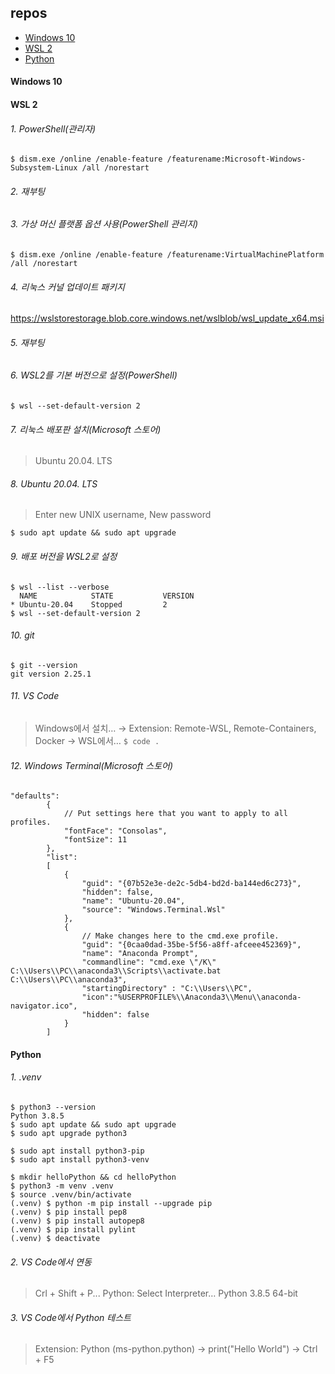 ## repos

+ [Windows 10](#Windows-10)
+ [WSL 2](#WSL-2)
+ [Python](#Python)

#### Windows 10

#### WSL 2

###### 1. PowerShell(관리자)

```
$ dism.exe /online /enable-feature /featurename:Microsoft-Windows-Subsystem-Linux /all /norestart
```

###### 2. 재부팅

###### 3. 가상 머신 플랫폼 옵션 사용(PowerShell 관리지)

```
$ dism.exe /online /enable-feature /featurename:VirtualMachinePlatform /all /norestart
```

###### 4. 리눅스 커널 업데이트 패키지

https://wslstorestorage.blob.core.windows.net/wslblob/wsl_update_x64.msi

###### 5. 재부팅

###### 6. WSL2를 기본 버전으로 설정(PowerShell)

```
$ wsl --set-default-version 2
```

###### 7. 리눅스 배포판 설치(Microsoft 스토어)

> Ubuntu 20.04. LTS

###### 8. Ubuntu 20.04. LTS

> Enter new UNIX username, New password

```
$ sudo apt update && sudo apt upgrade
```

###### 9. 배포 버전을 WSL2로 설정

```
$ wsl --list --verbose
  NAME            STATE           VERSION
* Ubuntu-20.04    Stopped         2
$ wsl --set-default-version 2
```

###### 10. git

```
$ git --version
git version 2.25.1
```

###### 11. VS Code

> Windows에서 설치… →
> Extension: Remote-WSL, Remote-Containers, Docker →
> WSL에서… `$ code .`

###### 12. Windows Terminal(Microsoft 스토어)

```
"defaults":
        {
            // Put settings here that you want to apply to all profiles.
            "fontFace": "Consolas",
            "fontSize": 11
        },
        "list":
        [
            {
                "guid": "{07b52e3e-de2c-5db4-bd2d-ba144ed6c273}",
                "hidden": false,
                "name": "Ubuntu-20.04",
                "source": "Windows.Terminal.Wsl"
            },
            {
                // Make changes here to the cmd.exe profile.
                "guid": "{0caa0dad-35be-5f56-a8ff-afceee452369}",
                "name": "Anaconda Prompt",
                "commandline": "cmd.exe \"/K\" C:\\Users\\PC\\anaconda3\\Scripts\\activate.bat C:\\Users\\PC\\anaconda3",
                "startingDirectory" : "C:\\Users\\PC",
                "icon":"%USERPROFILE%\\Anaconda3\\Menu\\anaconda-navigator.ico",
                "hidden": false
            }
        ]
```

#### Python

###### 1. .venv

```
$ python3 --version
Python 3.8.5
$ sudo apt update && sudo apt upgrade
$ sudo apt upgrade python3

$ sudo apt install python3-pip
$ sudo apt install python3-venv

$ mkdir helloPython && cd helloPython
$ python3 -m venv .venv
$ source .venv/bin/activate
(.venv) $ python -m pip install --upgrade pip
(.venv) $ pip install pep8
(.venv) $ pip install autopep8
(.venv) $ pip install pylint
(.venv) $ deactivate
```

###### 2. VS Code에서 연동

> Crl + Shift + P... Python: Select Interpreter… Python 3.8.5 64-bit

###### 3. VS Code에서 Python 테스트

> Extension: Python (ms-python.python) →
> print("Hello World") → Ctrl + F5
